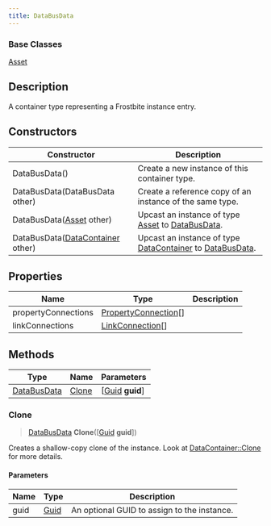 ```yaml
---
title: DataBusData
---
```

### Base Classes

[Asset](/vext/ref/fb/asset/)

## Description

A container type representing a Frostbite instance entry.

## Constructors

| Constructor                                                            | Description                                                                                                   |
| ---------------------------------------------------------------------- | ------------------------------------------------------------------------------------------------------------- |
| DataBusData()                                                          | Create a new instance of this container type.                                                                 |
| DataBusData(DataBusData other)                                         | Create a reference copy of an instance of the same type.                                                      |
| DataBusData([Asset](/vext/ref/fb/asset/) other)                                      | Upcast an instance of type [Asset](/vext/ref/fb/asset/) to [DataBusData](/vext/ref/fb/databusdata/).                                      |
| DataBusData([DataContainer](/vext/ref/shared/class/datacontainer) other) | Upcast an instance of type [DataContainer](/vext/ref/shared/class/datacontainer) to [DataBusData](/vext/ref/fb/databusdata/). |

## Properties

| Name                | Type                                         | Description |
| ------------------- | -------------------------------------------- | ----------- |
| propertyConnections | [PropertyConnection](/vext/ref/fb/propertyconnection/)\[\] |             |
| linkConnections     | [LinkConnection](/vext/ref/fb/linkconnection/)\[\]         |             |

## Methods

| Type                       | Name            | Parameters                                     |
| -------------------------- | --------------- | ---------------------------------------------- |
| [DataBusData](/vext/ref/fb/databusdata/) | [Clone](#clone) | \[[Guid](/vext/ref/shared/class/guid) **guid**\] |

### Clone

> [DataBusData](/vext/ref/fb/databusdata/) **Clone**(\[[Guid](/vext/ref/shared/class/guid) **guid**\])

Creates a shallow-copy clone of the instance. Look at [DataContainer::Clone](/vext/ref/shared/class/datacontainer#clone) for more details.

#### Parameters

| Name | Type         | Description                                 |
| ---- | ------------ | ------------------------------------------- |
| guid | [Guid](/vext/ref/shared/class/guid/) | An optional GUID to assign to the instance. |
